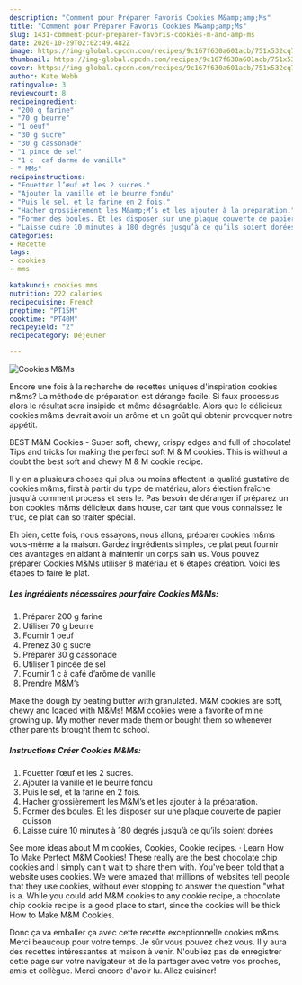 ```yaml
---
description: "Comment pour Préparer Favoris Cookies M&amp;amp;Ms"
title: "Comment pour Préparer Favoris Cookies M&amp;amp;Ms"
slug: 1431-comment-pour-preparer-favoris-cookies-m-and-amp-ms
date: 2020-10-29T02:02:49.482Z
image: https://img-global.cpcdn.com/recipes/9c167f630a601acb/751x532cq70/cookies-mms-photo-principale-de-la-recette.jpg
thumbnail: https://img-global.cpcdn.com/recipes/9c167f630a601acb/751x532cq70/cookies-mms-photo-principale-de-la-recette.jpg
cover: https://img-global.cpcdn.com/recipes/9c167f630a601acb/751x532cq70/cookies-mms-photo-principale-de-la-recette.jpg
author: Kate Webb
ratingvalue: 3
reviewcount: 8
recipeingredient:
- "200 g farine"
- "70 g beurre"
- "1 oeuf"
- "30 g sucre"
- "30 g cassonade"
- "1 pince de sel"
- "1 c  caf darme de vanille"
- " MMs"
recipeinstructions:
- "Fouetter l’œuf et les 2 sucres."
- "Ajouter la vanille et le beurre fondu"
- "Puis le sel, et la farine en 2 fois."
- "Hacher grossièrement les M&amp;M’s et les ajouter à la préparation."
- "Former des boules. Et les disposer sur une plaque couverte de papier cuisson"
- "Laisse cuire 10 minutes à 180 degrés jusqu’à ce qu’ils soient dorées"
categories:
- Recette
tags:
- cookies
- mms

katakunci: cookies mms 
nutrition: 222 calories
recipecuisine: French
preptime: "PT15M"
cooktime: "PT40M"
recipeyield: "2"
recipecategory: Déjeuner

---
```



![Cookies M&amp;Ms](https://img-global.cpcdn.com/recipes/9c167f630a601acb/751x532cq70/cookies-mms-photo-principale-de-la-recette.jpg)

Encore une fois à la recherche de recettes uniques d'inspiration cookies m&amp;ms? La méthode de préparation est dérange facile. Si faux processus alors le résultat sera insipide et même désagréable. Alors que le délicieux cookies m&amp;ms devrait avoir un arôme et un goût qui obtenir provoquer notre appétit.

BEST M&amp;M Cookies - Super soft, chewy, crispy edges and full of chocolate! Tips and tricks for making the perfect soft M &amp; M cookies. This is without a doubt the best soft and chewy M &amp; M cookie recipe.

Il y en a plusieurs choses qui plus ou moins affectent la qualité gustative de cookies m&amp;ms, first à partir du type de matériau, alors élection fraîche jusqu'à comment process et sers le. Pas besoin de déranger if préparez un bon cookies m&amp;ms délicieux dans house, car tant que vous connaissez le truc, ce plat can so traiter spécial.


Eh bien, cette fois, nous essayons, nous allons, préparer cookies m&amp;ms vous-même à la maison. Gardez ingrédients simples, ce plat peut fournir des avantages en aidant à maintenir un corps sain us. Vous pouvez préparer Cookies M&amp;Ms utiliser 8 matériau et 6 étapes création. Voici les étapes to faire le plat.

<!--inarticleads1-->

##### Les ingrédients nécessaires pour faire Cookies M&amp;Ms:

1. Préparer 200 g farine
1. Utiliser 70 g beurre
1. Fournir 1 oeuf
1. Prenez 30 g sucre
1. Préparer 30 g cassonade
1. Utiliser 1 pincée de sel
1. Fournir 1 c à café d’arôme de vanille
1. Prendre  M&amp;M’s


Make the dough by beating butter with granulated. M&amp;M cookies are soft, chewy and loaded with M&amp;Ms! M&amp;M cookies were a favorite of mine growing up. My mother never made them or bought them so whenever other parents brought them to school. 

<!--inarticleads2-->

##### Instructions Créer Cookies M&amp;Ms:

1. Fouetter l’œuf et les 2 sucres.
1. Ajouter la vanille et le beurre fondu
1. Puis le sel, et la farine en 2 fois.
1. Hacher grossièrement les M&amp;M’s et les ajouter à la préparation.
1. Former des boules. Et les disposer sur une plaque couverte de papier cuisson
1. Laisse cuire 10 minutes à 180 degrés jusqu’à ce qu’ils soient dorées


See more ideas about M m cookies, Cookies, Cookie recipes. · Learn How To Make Perfect M&amp;M Cookies! These really are the best chocolate chip cookies and I simply can&#39;t wait to share them with. You&#39;ve been told that a website uses cookies. We were amazed that millions of websites tell people that they use cookies, without ever stopping to answer the question &#34;what is a. While you could add M&amp;M cookies to any cookie recipe, a chocolate chip cookie recipe is a good place to start, since the cookies will be thick How to Make M&amp;M Cookies. 


Donc ça va emballer ça avec cette recette exceptionnelle cookies m&amp;ms. Merci beaucoup pour votre temps. Je sûr vous pouvez chez vous. Il y aura des recettes  intéressantes at maison à venir. N'oubliez pas de enregistrer cette page sur votre navigateur et de la partager avec votre vos proches, amis et collègue. Merci encore d'avoir lu. Allez cuisiner!
